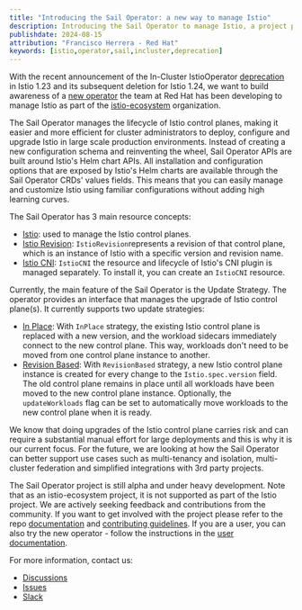 ```yaml
---
title: "Introducing the Sail Operator: a new way to manage Istio"
description: Introducing the Sail Operator to manage Istio, a project part of the istio-ecosystem organization.
publishdate: 2024-08-15
attribution: "Francisco Herrera - Red Hat"
keywords: [istio,operator,sail,incluster,deprecation]
---
```


With the recent announcement of the In-Cluster IstioOperator [deprecation](https://github.com/istio/enhancements/issues/166) in Istio 1.23 and its subsequent deletion for Istio 1.24, we want to build awareness of a [new operator](https://github.com/istio-ecosystem/sail-operator) the team at Red Hat has been developing to manage Istio as part of the [istio-ecosystem](https://github.com/istio-ecosystem) organization.

The Sail Operator manages the lifecycle of Istio control planes, making it easier and more efficient for cluster administrators to deploy, configure and upgrade Istio in large scale production environments. Instead of creating a new configuration schema and reinventing the wheel, Sail Operator APIs are built around Istio's Helm chart APIs. All installation and configuration options that are exposed by Istio's Helm charts are available through the Sail Operator CRDs' values fields. This means that you can easily manage and customize Istio using familiar configurations without adding high learning curves.

The Sail Operator has 3 main resource concepts:
* [Istio](https://github.com/istio-ecosystem/sail-operator/blob/main/docs/README.md\#istio-resource): used to manage the Istio control planes.
* [Istio Revision](https://github.com/istio-ecosystem/sail-operator/blob/main/docs/README.md\#istiorevision-resource): `IstioRevision`represents a revision of that control plane, which is an instance of Istio with a specific version and revision name.
* [Istio CNI](https://github.com/istio-ecosystem/sail-operator/blob/main/docs/README.md\#istiocni-resource): `IstioCNI` the resource and lifecycle of Istio's CNI plugin is managed separately. To install it, you can create an `IstioCNI` resource.

Currently, the main feature of the Sail Operator is the Update Strategy. The operator provides an interface that manages the upgrade of Istio control plane(s).  It currently supports two update strategies:
* [In Place](https://github.com/istio-ecosystem/sail-operator/blob/main/docs/README.md\#inplace): With `InPlace` strategy, the existing Istio control plane is replaced with a new version, and the workload sidecars immediately connect to the new control plane. This way,  workloads don't need to be moved from one control plane instance to another.
* [Revision Based](https://github.com/istio-ecosystem/sail-operator/blob/main/docs/README.md\#revisionbased): With `RevisionBased` strategy, a new Istio control plane instance is created for every change to the `Istio.spec.version` field. The old control plane remains in place until all workloads have been moved to the new control plane instance. Optionally, the `updateWorkloads` flag can be set to automatically move workloads to the new control plane when it is ready.

We know that doing upgrades of the Istio control plane carries risk and can require a substantial manual effort for large deployments and this is why it is our current focus. For the future, we are looking at how the Sail Operator can better support use cases such as multi-tenancy and isolation, multi-cluster federation and simplified integrations with 3rd party projects.

The Sail Operator project is still alpha and under heavy development. Note that as an istio-ecosystem project, it is not supported as part of the Istio project. We are actively seeking feedback and contributions from the community. If you want to get involved with the project please refer to the repo [documentation](https://github.com/istio-ecosystem/sail-operator/blob/main/README.md) and [contributing guidelines](https://github.com/istio-ecosystem/sail-operator/blob/main/CONTRIBUTING.md). If you are a user, you can also try the new operator \- follow the instructions in the [user documentation](https://github.com/istio-ecosystem/sail-operator/blob/main/docs/README.md).

For more information, contact us:

* [Discussions](https://github.com/istio-ecosystem/sail-operator/discussions)
* [Issues](https://github.com/istio-ecosystem/sail-operator/issues)
* [Slack](https://istio.slack.com/archives/C06SE9XCK3Q)
